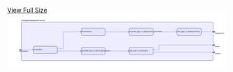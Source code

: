[View Full Size](https://raw.githubusercontent.com/mingfang/terraform-provider-k8s/master/archetypes/deployment-service/diagram.svg?sanitize=true)<img src="diagram.svg"/>
